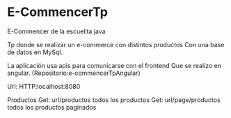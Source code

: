 # E-CommencerTp
E-Commencer de la escuelita java

Tp donde se realizar un e-commerce con distintos productos
Con una base de datos en MySql.

La aplicación usa apis para comunicarse con el frontend 
Que se realizo en angular. (Repositorio:e-commencerTpAngular)

Url:
HTTP:localhost:8080

Productos 
Get: url/productos todos los productos 
Get: url/page/productos todos los productos paginados
